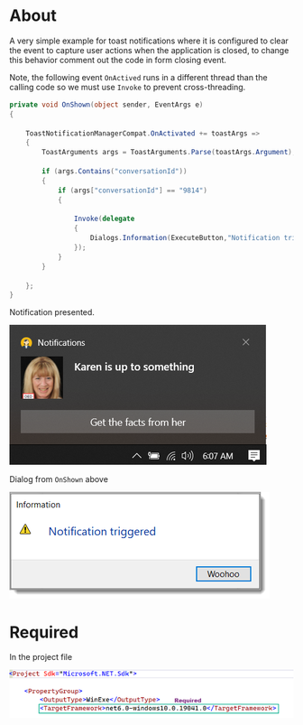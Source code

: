 ﻿# About

A very simple example for toast notifications where it is configured to clear the event to capture user actions when the application is closed, to change this behavior comment out the code in form closing event.

Note, the following event `OnActived` runs in a different thread than the calling code so we must use `Invoke` to prevent cross-threading.

```csharp
private void OnShown(object sender, EventArgs e)
{
           
    ToastNotificationManagerCompat.OnActivated += toastArgs =>
    {
        ToastArguments args = ToastArguments.Parse(toastArgs.Argument);

        if (args.Contains("conversationId"))
        {
            if (args["conversationId"] == "9814")
            {
                        
                Invoke(delegate
                {
                    Dialogs.Information(ExecuteButton,"Notification triggered", "Woohoo");
                });
            }
        }

    };
}
```

Notification presented.

![Notification](assets/notification.png)

Dialog from `OnShown` above

![Dialog](assets/dialog.png)

# Required

In the project file

![Required](assets/required.png)